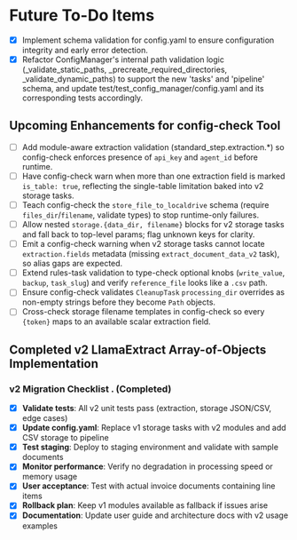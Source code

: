 # Future To-Do Items

- [x] Implement schema validation for config.yaml to ensure configuration integrity and early error detection.
- [x] Refactor ConfigManager's internal path validation logic (_validate_static_paths, _precreate_required_directories, _validate_dynamic_paths) to support the new 'tasks' and 'pipeline' schema, and update test/test_config_manager/config.yaml and its corresponding tests accordingly.

## Upcoming Enhancements for config-check Tool

- [ ] Add module-aware extraction validation (standard_step.extraction.*) so config-check enforces presence of `api_key` and `agent_id` before runtime.
- [ ] Have config-check warn when more than one extraction field is marked `is_table: true`, reflecting the single-table limitation baked into v2 storage tasks.
- [ ] Teach config-check the `store_file_to_localdrive` schema (require `files_dir`/`filename`, validate types) to stop runtime-only failures.
- [ ] Allow nested `storage.{data_dir, filename}` blocks for v2 storage tasks and fall back to top-level params; flag unknown keys for clarity.
- [ ] Emit a config-check warning when v2 storage tasks cannot locate `extraction.fields` metadata (missing `extract_document_data_v2` task), so alias gaps are expected.
- [ ] Extend rules-task validation to type-check optional knobs (`write_value`, `backup`, `task_slug`) and verify `reference_file` looks like a `.csv` path.
- [ ] Ensure config-check validates `CleanupTask` `processing_dir` overrides as non-empty strings before they become `Path` objects.
- [ ] Cross-check storage filename templates in config-check so every `{token}` maps to an available scalar extraction field.

## Completed v2 LlamaExtract Array-of-Objects Implementation

### v2 Migration Checklist . (Completed)
- [x] **Validate tests**: All v2 unit tests pass (extraction, storage JSON/CSV, edge cases)
- [x] **Update config.yaml**: Replace v1 storage tasks with v2 modules and add CSV storage to pipeline
- [x] **Test staging**: Deploy to staging environment and validate with sample documents
- [x] **Monitor performance**: Verify no degradation in processing speed or memory usage
- [x] **User acceptance**: Test with actual invoice documents containing line items
- [x] **Rollback plan**: Keep v1 modules available as fallback if issues arise
- [x] **Documentation**: Update user guide and architecture docs with v2 usage examples
